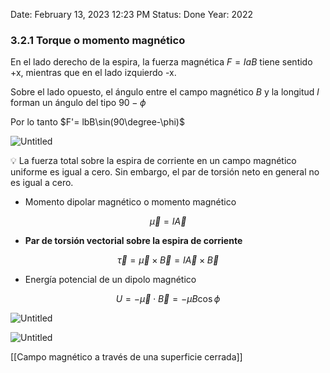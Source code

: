 
Date: February 13, 2023 12:23 PM
Status: Done
Year: 2022

### 3.2.1 Torque o momento magnético

En el lado derecho de la espira, la fuerza magnética $F=IaB$ tiene sentido +x, mientras que en el lado izquierdo -x.

Sobre el lado opuesto, el ángulo entre el campo magnético $B$ y la longitud $l$ forman un ángulo del tipo $90- \phi$

Por lo tanto $F'= lbB\sin(90\degree-\phi)$

![Untitled](Images/Torque%20o%20momento%20magnético/Untitled.png)

<aside>
💡 La fuerza total sobre la espira de corriente en un campo magnético uniforme es igual a cero. Sin embargo, el par de torsión neto en general no es igual a cero.

</aside>

- Momento dipolar magnético o momento magnético

$$
\vec{\mu}=I\vec{A}
$$

- **Par de torsión vectorial sobre la espira de corriente**

$$
\vec{\tau}=\vec{\mu}\times\vec{B}= I\vec{A}\times\vec{B}
$$

- Energía potencial de un dipolo magnético

$$
U=-\vec{\mu}\cdot\vec{B}=-\mu B \cos\phi
$$

![Untitled](Images/Torque%20o%20momento%20magnético/Untitled%201.png)

![Untitled](Images/Torque%20o%20momento%20magnético/Untitled%202.png)

[[Campo magnético a través de una superficie cerrada]]